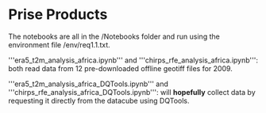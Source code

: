 # Prise Products
The notebooks are all in the /Notebooks folder and run using the environment file /env/req1.1.txt.

'''era5_t2m_analysis_africa.ipynb''' and '''chirps_rfe_analysis_africa.ipynb''': both read data from 12 pre-downloaded offline geotiff files for 2009.

'''era5_t2m_analysis_africa_DQTools.ipynb''' and '''chirps_rfe_analysis_africa_DQTools.ipynb''': will __hopefully__ collect data by requesting it directly from the datacube using DQTools.
